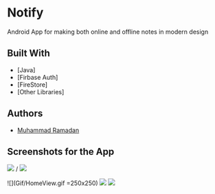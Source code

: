# Notify
 Android App for making both online and offline notes in modern design


## Built With

* [Java]
* [Firbase Auth]
* [FireStore]
* [Other Libraries]


## Authors

* [Muhammad Ramadan](https://www.linkedin.com/in/m7mdramadandx/)

## Screenshots for the App

![](Gif/splash.gif) / ![](Gif/signup.gif)

![](Gif/HomeView.gif =250x250)
![](Gif/update.gif)
![](Gif/delete.gif)
